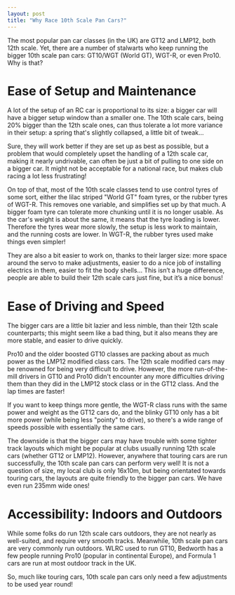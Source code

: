 ```yaml
---
layout: post
title: "Why Race 10th Scale Pan Cars?"
---
```


The most popular pan car classes (in the UK) are GT12 and LMP12, both 12th
scale. Yet, there are a number of stalwarts who keep running the bigger 10th
scale pan cars: GT10/WGT (World GT), WGT-R, or even Pro10. Why is that?


Ease of Setup and Maintenance
=============================

A lot of the setup of an RC car is proportional to its size: a bigger car will
have a bigger setup window than a smaller one. The 10th scale cars, being 20%
bigger than the 12th scale ones, can thus tolerate a lot more variance in their
setup: a spring that's slightly collapsed, a little bit of tweak...

Sure, they will work better if they are set up as best as possible, but a
problem that would completely upset the handling of a 12th scale car, making it
nearly undrivable, can often be just a bit of pulling to one side on a bigger
car. It might not be acceptable for a national race, but makes club racing a
lot less frustrating!

On top of that, most of the 10th scale classes tend to use control tyres of
some sort, either the lilac striped "World GT" foam tyres, or the rubber tyres
of WGT-R. This removes one variable, and simplifies set up by that much. A
bigger foam tyre can tolerate more chunking until it is no longer usable. As
the car's weight is about the same, it means that the tyre loading is lower.
Therefore the tyres wear more slowly, the setup is less work to maintain, and
the running costs are lower. In WGT-R, the rubber tyres used make things even
simpler!

They are also a bit easier to work on, thanks to their larger size: more space
around the servo to make adjustments, easier to do a nice job of installing
electrics in them, easier to fit the body shells... This isn’t a huge
difference, people are able to build their 12th scale cars just fine, but it’s
a nice bonus!

Ease of Driving and Speed
=========================

The bigger cars are a little bit lazier and less nimble, than their 12th scale
counterparts; this might seem like a bad thing, but it also means they are more
stable, and easier to drive quickly.

Pro10 and the older boosted GT10 classes are packing about as much power as the
LMP12 modified class cars. The 12th scale modified cars may be renowned for
being very difficult to drive. However, the more run-of-the-mill drivers in
GT10 and Pro10 didn't encounter any more difficulties driving them than they
did in the LMP12 stock class or in the GT12 class. And the lap times are faster!

If you want to keep things more gentle, the WGT-R class runs with the same
power and weight as the GT12 cars do, and the blinky GT10 only has a bit more
power (while being less "pointy" to drive), so there's a wide range of speeds
possible with essentially the same cars.

The downside is that the bigger cars may have trouble with some tighter track
layouts which might be popular at clubs usually running 12th scale cars
(whether GT12 or LMP12). However, anywhere that touring cars are run
successfully, the 10th scale pan cars can perform very well! It is not a
question of size, my local club is only 16x10m, but being orientated towards
touring cars, the layouts are quite friendly to the bigger pan cars. We have
even run 235mm wide ones!

Accessibility: Indoors and Outdoors
===================================

While some folks do run 12th scale cars outdoors, they are not nearly as
well-suited, and require very smooth tracks. Meanwhile, 10th scale pan cars are
very commonly run outdoors. WLRC used to run GT10, Bedworth has a few people
running Pro10 (popular in continental Europe), and Formula 1 cars are run at
most outdoor track in the UK.

So, much like touring cars, 10th scale pan cars only need a few adjustments to
be used year round!
